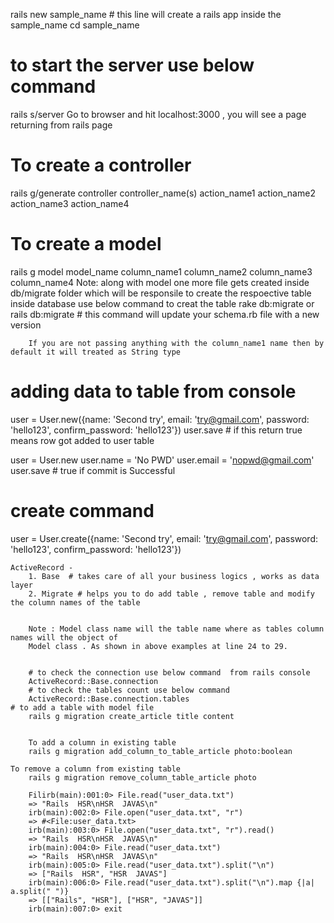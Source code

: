 rails new sample_name  # this line will create a rails app inside the sample_name
cd sample_name
# to start the server use below command
rails s/server
Go to browser and hit localhost:3000 , you will see a page returning from rails page
# To create a controller
rails g/generate controller controller_name(s)  action_name1 action_name2 action_name3 action_name4
# To create a model
rails g model model_name column_name1 column_name2 column_name3 column_name4
Note:
	along with model one more file gets created inside db/migrate folder
        which will be responsile to create the respoective table inside database
        use below command to creat the table
        rake db:migrate or rails db:migrate # this command will update your schema.rb file with a new version

        If you are not passing anything with the column_name1 name then by default it will treated as String type



 # adding data to table from console
 user = User.new({name: 'Second try', email: 'try@gmail.com', password: 'hello123', confirm_password: 'hello123'})
 user.save # if this return true means row got added to user table

 user = User.new
 user.name  = 'No PWD'
 user.email = 'nopwd@gmail.com'
 user.save # true if commit is Successful


 # create command

  user = User.create({name: 'Second try', email: 'try@gmail.com', password: 'hello123', confirm_password: 'hello123'})





	ActiveRecord -
		1. Base  # takes care of all your business logics , works as data layer
		2. Migrate # helps you to do add table , remove table and modify the column names of the table


		Note : Model class name will the table name where as tables column names will the object of
		Model class . As shown in above examples at line 24 to 29.


		# to check the connection use below command  from rails console
		ActiveRecord::Base.connection
		# to check the tables count use below command
		ActiveRecord::Base.connection.tables
    # to add a table with model file
		rails g migration create_article title content


		To add a column in existing table
		rails g migration add_column_to_table_article photo:boolean

    To remove a column from existing table
		rails g migration remove_column_table_article photo

		Filirb(main):001:0> File.read("user_data.txt")
		=> "Rails  HSR\nHSR  JAVAS\n"
		irb(main):002:0> File.open("user_data.txt", "r")
		=> #<File:user_data.txt>
		irb(main):003:0> File.open("user_data.txt", "r").read()
		=> "Rails  HSR\nHSR  JAVAS\n"
		irb(main):004:0> File.read("user_data.txt")
		=> "Rails  HSR\nHSR  JAVAS\n"
		irb(main):005:0> File.read("user_data.txt").split("\n")
		=> ["Rails  HSR", "HSR  JAVAS"]
		irb(main):006:0> File.read("user_data.txt").split("\n").map {|a| a.split(" ")}
		=> [["Rails", "HSR"], ["HSR", "JAVAS"]]
		irb(main):007:0> exit
